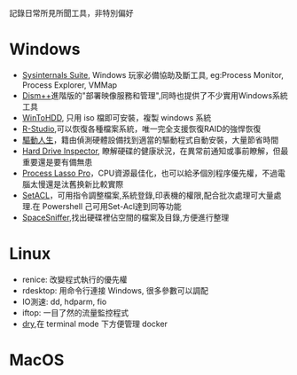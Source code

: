 記錄日常所見所聞工具，非特別偏好

# Windows
- [Sysinternals Suite](https://docs.microsoft.com/en-us/sysinternals/downloads/sysinternals-suite), Windows 玩家必備協助及斷工具, eg:Process Monitor, Process Explorer, VMMap
- [Dism++](https://www.chuyu.me/zh-Hant/index.html)進階版的"部署映像服務和管理",同時也提供了不少實用Windows系統工具
- [WinToHDD](https://www.easyuefi.com/wintohdd/index.html), 只用 iso 檔即可安裝，複製 windows 系統
- [R-Studio](https://www.r-studio.com/),可以恢復各種檔案系統，唯一完全支援恢復RAID的強悍恢復
- [驅動人生](http://zh.160.com/)，籍由偵測硬體設備找到適當的驅動程式自動安裝，大量節省時間
- [Hard Drive Inspector](http://www.altrixsoft.com/en/hddinsp/), 瞭解硬碟的健康狀況，在異常前通知或事前瞭解，但最重要還是要有備無患
- [Process Lasso Pro](https://bitsum.com/)，CPU資源最佳化，也可以給矛個別程序優先權，不過電腦太慢還是汰舊换新比較實際
- [SetACL](https://helgeklein.com/setacl/)，可用指令調整檔案,系統登錄,印表機的權限,配合批次處理可大量處理.在 Powershell 己可用Set-Acl達到同等功能
- [SpaceSniffer](http://www.uderzo.it/main_products/space_sniffer/),找出硬碟裡佔空間的檔案及目錄,方便進行整理

# Linux
- renice: 改變程式執行的優先權
- rdesktop: 用命令行連接 Windows, 很多參數可以調配
- IO測速: dd, hdparm, fio
- iftop: 一目了然的流量監控程式
- [dry](https://github.com/moncho/dry),在 terminal mode 下方便管理 docker


# MacOS
